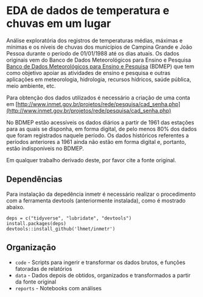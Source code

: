 # EDA de dados de temperatura e chuvas em um lugar


Análise exploratória dos registros de temperaturas médias, máximas e mínimas e os níveis de chuvas dos municípios de Campina Grande e João Pessoa durante o período de 01/01/1988 até os dias atuais. Os dados originais vem do Banco de Dados Meteorológicos para Ensino e Pesquisa [Banco de Dados Meteorológicos para Ensino e Pesquisa](http://www.inmet.gov.br/projetos/rede/pesquisa/)
 (BDMEP) que tem como objetivo apoiar as atividades de ensino e pesquisa e outras aplicações em meteorologia, hidrologia, recursos hídricos, saúde pública, meio ambiente, etc. 
 
Para obtenção dos dados utilizados é necessário a criação de uma conta em [http://www.inmet.gov.br/projetos/rede/pesquisa/cad_senha.php](http://www.inmet.gov.br/projetos/rede/pesquisa/cad_senha.php)

No BDMEP estão acessíveis os dados diários a partir de 1961 das estações para as quais se disponha, em forma digital, de pelo menos 80% dos dados que foram registrados naquele período. Os dados históricos referentes a períodos anteriores a 1961 ainda não estão em forma digital e, portanto, estão indisponíveis no BDMEP.

Em qualquer trabalho derivado deste, por favor cite a fonte original. 

## Dependências

Para instalação da depedência inmetr é necessário realizar o procedimento com a ferramenta devtools (anteriormente instalada), como é mostrado abaixo.
```
deps = c("tidyverse", "lubridate", "devtools")
install.packages(deps)
devtools::install_github('lhmet/inmetr')

```

## Organização

* `code` - Scripts para ingerir e transformar os dados brutos, e funções fatoradas de relatórios
* `data` - Dados depois de obtidos, organizados e transformados a partir da fonte original
* `reports` - Notebooks com análises

